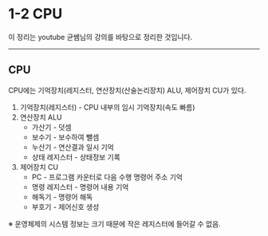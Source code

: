 # 1-2 CPU
이 정리는 youtube 균쌤님의 강의를 바탕으로 정리한 것입니다.
___
## CPU
CPU에는 기억장치(레지스터, 연산장치(산술논리장치) ALU, 제어장치 CU가 있다.
1. 기억장치(레지스터) - CPU 내부의 임시 기억장치(속도 빠름)
2. 연산장치 ALU
    * 가산기 - 덧셈
    * 보수기 - 보수하여 뺄셈
    * 누산기 - 연산결과 일시 기억
    * 상태 레지스터  - 상태정보 기록
3. 제어장치 CU  
    * PC - 프로그램 카운터로 다음 수행 명령어 주소 기억
    * 명령 레지스터 - 명령어 내용 기억
    * 해독기 - 명령어 해독
    * 부호기 - 제어신호 생성  

&#8251; 운영체제의 시스템 정보는 크기 때문에 작은 레지스터에 들어갈 수 없음.
